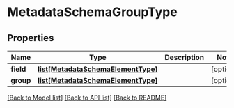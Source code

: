 # MetadataSchemaGroupType

## Properties
Name | Type | Description | Notes
------------ | ------------- | ------------- | -------------
**field** | [**list[MetadataSchemaElementType]**](MetadataSchemaElementType.md) |  | [optional] 
**group** | [**list[MetadataSchemaElementType]**](MetadataSchemaElementType.md) |  | [optional] 

[[Back to Model list]](../README.md#documentation-for-models) [[Back to API list]](../README.md#documentation-for-api-endpoints) [[Back to README]](../README.md)


